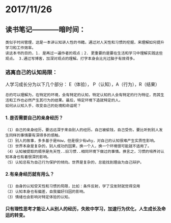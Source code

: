 # 2017/11/26
## 读书笔记————暗时间：
	类似于时间管理，这是一本讲认知讲人性的书籍。通过对人天性和习惯的挖掘，来理解如何提升学习和工作效率。
	读这本书的目的，1. 是再过一遍作者的观点；2. 更重要的是要在生活和学习中理解实践这些观点。 3.通过写博客，加深对观点的理解。打字本身会比光过脑子有效得多。
	

### 逃离自己的认知局限：
人学习成长分为以下几个部分：
	E（体验）， P（认知），A（行为），R（结果）
	
	总的可以理解为，在特定的环境，会有特定的认知，特定认知的人会有特定的行为特征，而其生活和工作也必然产生其行为的结果。最后，特定环境下造就特定的人。
	如何从认知入手，改变自己的处境和命运呢？
#### 1. 是否需要自己的亲身经历？
	
	（1）自己的亲身经历，要远远深于来自别人的经历。自己被偷钱，自己受伤，要比听到别人发生同样的事情要有深得多的感触。
	（2）别人的故事，多多基于是How，但是很少有why，对自己的认知很难产生实质性影响。
	（3）世界本身是复杂的，别人成功的因果，换一个人，换一个环境很可能就不适用了。
	（4）认知被提取的顺序是先天性..旧习惯..相同环境下做过的事情。换言之，习惯的培养对认知本身也有着很深的影响。
	（5）认知总有为自己行为保护的倾向。世界是复杂的，总能找到理由为自己辩护。

#### 2.有亲身经历就有用么？
	（1）自身的认知受天性和习惯的局限，比如：条件反射，学了没发财就觉得没用
	（2）认知本身也有偏差，自我偏好归因的影响。
	（3）情绪也会影响对特定体验的认知。

#### 只有理性思考才能让人从别人的经历，失败中学习，加速行为优化，人生成长及命运的转变。

